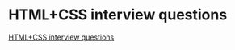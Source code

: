 # HTML+CSS interview questions
[HTML+CSS interview questions](https://aiwithcloud.com/2022/09/19/htmlcss_interview_questions/)